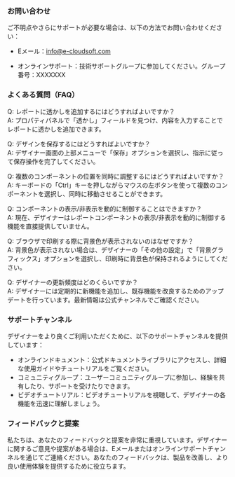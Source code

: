 ### お問い合わせ
ご不明点やさらにサポートが必要な場合は、以下の方法でお問い合わせください：
- Eメール：info@e-cloudsoft.com
<!-- - 電話：86-411-82509127 -->
- オンラインサポート：技術サポートグループに参加してください。グループ番号：XXXXXXX

### よくある質問（FAQ）
Q: レポートに透かしを追加するにはどうすればよいですか？<br/>
A: プロパティパネルで「透かし」フィールドを見つけ、内容を入力することでレポートに透かしを追加できます。

Q: デザインを保存するにはどうすればよいですか？<br/>
A: デザイナー画面の上部メニューで「保存」オプションを選択し、指示に従って保存操作を完了してください。

Q: 複数のコンポーネントの位置を同時に調整するにはどうすればよいですか？<br/>
A: キーボードの「Ctrl」キーを押しながらマウスの左ボタンを使って複数のコンポーネントを選択し、同時に移動させることができます。

Q: コンポーネントの表示/非表示を動的に制御することはできますか？<br/>
A: 現在、デザイナーはレポートコンポーネントの表示/非表示を動的に制御する機能を直接提供していません。

Q: ブラウザで印刷する際に背景色が表示されないのはなぜですか？<br/>
A: 背景色が表示されない場合は、デザイナーの「その他の設定」で「背景グラフィックス」オプションを選択し、印刷時に背景色が保持されるようにしてください。

Q: デザイナーの更新頻度はどのくらいですか？<br/>
A: デザイナーには定期的に新機能を追加し、既存機能を改良するためのアップデートを行っています。最新情報は公式チャンネルでご確認ください。

### サポートチャンネル
デザイナーをより良くご利用いただくために、以下のサポートチャンネルを提供しています：

- オンラインドキュメント：公式ドキュメントライブラリにアクセスし、詳細な使用ガイドやチュートリアルをご覧ください。
- コミュニティグループ：ユーザーコミュニティグループに参加し、経験を共有したり、サポートを受けたりできます。
- ビデオチュートリアル：ビデオチュートリアルを視聴して、デザイナーの各機能を迅速に理解しましょう。

### フィードバックと提案
私たちは、あなたのフィードバックと提案を非常に重視しています。デザイナーに関するご意見や提案がある場合は、Eメールまたはオンラインサポートチャンネルを通じてご連絡ください。あなたのフィードバックは、製品を改善し、より良い使用体験を提供するために役立ちます。
